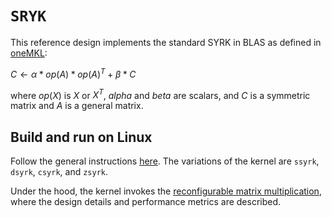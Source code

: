 # `SRYK`

This reference design implements the standard SYRK in BLAS as defined in [oneMKL](https://oneapi-src.github.io/oneMKL/domains/blas/syrk.html):

$C \longleftarrow \alpha * op(A) * op(A)^T+\beta * C$

where $op(X)$ is $X$ or $X^T$, $alpha$ and $beta$ are scalars, and $C$ is a symmetric matrix and $A$ is a general matrix. 

## Build and run on Linux

Follow the general instructions [here](../README.md#Build-a-kernel-and-run-on-Linux). The variations of the kernel are `ssyrk`, `dsyrk`, `csyrk`, and `zsyrk`.

Under the hood, the kernel invokes the [reconfigurable matrix multiplication](../reconfigurable_matmul/README.md), where the design details and performance metrics are described.
